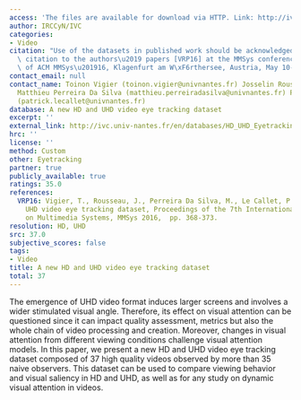 ```yaml
---
access: 'The files are available for download via HTTP. Link: http://ivc.univ-nantes.fr/en/databases/HD_UHD_Eyetracking_Videos/'
author: IRCCyN/IVC
categories:
- Video
citation: "Use of the datasets in published work should be acknowledged by a full\
  \ citation to the authors\u2019 papers [VRP16] at the MMSys conference: Proceedings\
  \ of ACM MMSys\u201916, Klagenfurt am W\xF6rthersee, Austria, May 10-13, 2016."
contact_email: null
contact_name: Toinon Vigier (toinon.vigier@univnantes.fr) Josselin Rousseau (josselin.rousseau@univnantes.fr)
  Matthieu Perreira Da Silva (matthieu.perreiradasilva@univnantes.fr) Patrick Le Callet
  (patrick.lecallet@univnantes.fr)
database: A new HD and UHD video eye tracking dataset
excerpt: ''
external_link: http://ivc.univ-nantes.fr/en/databases/HD_UHD_Eyetracking_Videos/
hrc: ''
license: ''
method: Custom
other: Eyetracking
partner: true
publicly_available: true
ratings: 35.0
references:
  VRP16: Vigier, T., Rousseau, J., Perreira Da Silva, M., Le Callet, P. A new HD and
    UHD video eye tracking dataset, Proceedings of the 7th International Conference
    on Multimedia Systems, MMSys 2016,  pp. 368-373.
resolution: HD, UHD
src: 37.0
subjective_scores: false
tags:
- Video
title: A new HD and UHD video eye tracking dataset
total: 37
---
```


The emergence of UHD video format induces larger screens and involves a wider stimulated visual angle. Therefore, its effect on visual attention can be questioned since it can impact quality assessment, metrics but also the whole chain of video processing and creation. Moreover, changes in visual attention from different viewing conditions challenge visual attention models. In this paper, we present a new HD and UHD video eye tracking dataset composed of 37 high quality videos observed by more than 35 naive observers. This dataset can be used to compare viewing behavior and visual saliency in HD and UHD, as well as for any study on dynamic visual attention in videos.
